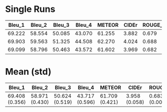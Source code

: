 # Single Runs

|    Bleu\_1     |    Bleu\_2     |    Bleu\_3     |    Bleu\_4     |    METEOR     |     CIDEr     |    ROUGE\_L    |
|---------------|---------------|---------------|---------------|---------------|---------------|---------------|
|    69.222     |    58.554     |    50.085     |    43.070     |    61.255     |     3.882     |     0.679     |
|    69.903     |    59.563     |    51.325     |    44.508     |    62.270     |     4.024     |     0.688     |
|    69.099     |    58.796     |    50.463     |    43.572     |    61.602     |     3.969     |     0.682     |


# Mean (std)

|    Bleu\_1     |    Bleu\_2     |    Bleu\_3     |    Bleu\_4     |    METEOR     |     CIDEr     |    ROUGE\_L    |
|---------------|---------------|---------------|---------------|---------------|---------------|---------------|
| 69.408 (0.356)| 58.971 (0.430) | 50.624 (0.519) | 43.717 (0.596) |  61.709 (0.421) | 3.958 (0.058) | 0.683 (0.004) |


